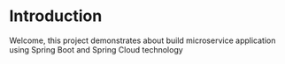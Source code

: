# Introduction

Welcome, this project demonstrates about build microservice application using Spring Boot and Spring Cloud technology 
